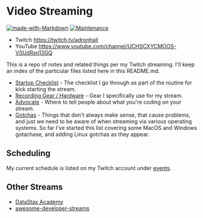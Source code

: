 # Video Streaming

[![made-with-Markdown](https://img.shields.io/badge/Made%20with-Markdown-1f425f.svg)](http://commonmark.org) [![Maintenance](https://img.shields.io/badge/Maintained%3F-yes-green.svg)](https://GitHub.com/Naereen/StrapDown.js/graphs/commit-activity)

* Twitch https://twitch.tv/adronhall
* YouTube https://www.youtube.com/channel/UCHSCXYCMOOS-VSUdRsn13GQ

This is a repo of notes and related things per my Twitch streaming. I'll keep an index of the particular files listed here in this README.md.

* [Startup Checklist](start-checklist.md) - The checklist I go through as part of the routine for kick starting the stream.
* [Recording Gear / Hardware](hardware.md) - Gear I specifically use for my stream.
* [Advocate](advocate.md) - Where to tell people about what you're coding on your stream.
* [Gotchas](gotchas.md) - Things that don't always make sense, that cause problems, and just we need to be aware of when streaming via various operating systems. So far I've started this list covering some MacOS and Windows gotachase, and adding Linux gotchas as they appear.

## Scheduling

My current schedule is listed on my Twitch account under [events](https://www.twitch.tv/adronhall/events).

## Other Streams

* [DataStax Academy](https://twitch.tv/datastaxacademy/)
* [awesome-developer-streams](https://github.com/bnb/awesome-developer-streams)
